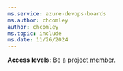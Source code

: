 ```yaml
---
ms.service: azure-devops-boards
ms.author: chcomley
author: chcomley
ms.topic: include
ms.date: 11/26/2024
---
```


**Access levels:** Be a [project member](../../organizations/security/add-users-team-project.md).
